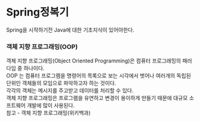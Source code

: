 <h1>Spring정복기</h1>

Spring을 시작하기전 Java에 대한 기초지식이 있어야한다.

<h3>객체 지향 프로그래밍(OOP)</h3>
객체 지향 프로그래밍(Object Oriented Programming)은 컴퓨터 프로그래밍의 패러다임 중 하나이다.<br>
OOP 는 컴퓨터 프로그램을 명령어의 목록으로 보는 시각에서 벗어나 여러개의 독립된 단위인 객체들의 모임으로 파악하고자 하는 것이다.<br>
각각의 객체는 메시지를 주고받고 데이터를 처리할 수 있다.<br>
객체 지향 프로그래밍은 프로그램을 유연하고 변경이 용이하게 만들기 때문에 대규모 소프트웨어 개발에 많이 사용된다.<br>
참고 - 객체 지향 프로그래밍(위키백과)
